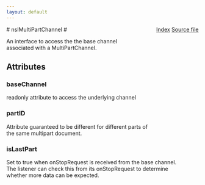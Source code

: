 ```yaml
---
layout: default
---
```

<div class='links' style='float:right'><a href="../index.html">Index</a>
<a href="http://dxr.mozilla.org/mozilla-central/source/netwerk/base/public/nsIMultiPartChannel.idl">Source file</a>
</div>
# nsIMultiPartChannel #
  
An interface to access the the base channel   
associated with a MultiPartChannel.  
  

## Attributes ##

### baseChannel ###
  
readonly attribute to access the underlying channel  
  

### partID ###
  
Attribute guaranteed to be different for different parts of  
the same multipart document.  
  

### isLastPart ###
  
Set to true when onStopRequest is received from the base channel.  
The listener can check this from its onStopRequest to determine  
whether more data can be expected.  
  
